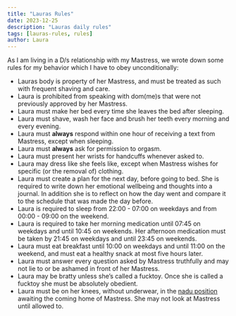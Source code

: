 ```yaml
---
title: "Lauras Rules"
date: 2023-12-25
description: "Lauras daily rules"
tags: [lauras-rules, rules]
author: Laura
---
```



As I am living in a D/s relationship with my Mastress, we wrote down some rules for my behavior which I have to obey unconditionally:

- Lauras body is property of her Mastress, and must be treated as such with frequent shaving and care.
- Laura is prohibited from speaking with dom(me)s that were not previously approved by her Mastress.
- Laura must make her bed every time she leaves the bed after sleeping.
- Laura must shave, wash her face and brush her teeth every morning and every evening.
- Laura must **always** respond within one hour of receiving a text from Mastress, except when sleeping.
- Laura must **always** ask for permission to orgasm.
- Laura must present her wrists for handcuffs whenever asked to.
- Laura may dress like she feels like, except when Mastress wishes for specific (or the removal of) clothing.
- Laura must create a plan for the next day, before going to bed. She is required to write down her emotional wellbeing and thoughts into a journal. In addition she is to reflect on how the day went and compare it to the schedule that was made the day before.
- Laura is required to sleep from 22:00 - 07:00 on weekdays and from 00:00 - 09:00 on the weekend.
- Laura is required to take her morning medication until 07:45 on weekdays and until 10:45 on weekends. Her afternoon medication must be taken by 21:45 on weekdays and until 23:45 on weekends.
- Laura must eat breakfast until 10:00 on weekdays and until 11:00 on the weekend, and must eat a healthy snack at most five hours later.
- Laura must answer every question asked by Mastress truthfully and may not lie to or be ashamed in front of her Mastress.
- Laura may be bratty unless she’s called a fucktoy. Once she is called a fucktoy she must be absolutely obedient.
- Laura must be on her knees, without underwear, in the [nadu position](https://www.urbandictionary.com/define.php?term=nadu) awaiting the coming home of Mastress. She may not look at Mastress until allowed to.
